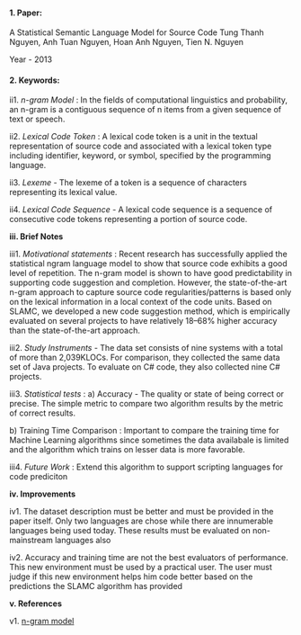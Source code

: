 #### 1. Paper:
A Statistical Semantic Language Model for Source Code
Tung Thanh Nguyen, Anh Tuan Nguyen, Hoan Anh Nguyen, Tien N. Nguyen

Year - 2013

#### 2. Keywords:

ii1. *n-gram Model* : In the fields of computational linguistics and probability, an n-gram is a contiguous sequence of n items from a given sequence of text or speech.

ii2. *Lexical Code Token* : A lexical code token is a unit in the textual representation of source code and associated with a lexical token type including identifier, keyword, or symbol, specified by the programming language.

ii3.  *Lexeme* - The lexeme of a token is a sequence of characters representing its lexical value.

ii4. *Lexical Code Sequence* - A lexical code sequence is a sequence of consecutive code tokens representing a portion of source code.

**iii. Brief Notes**

iii1. *Motivational statements* : Recent research has successfully applied the statistical ngram language model to show that source code exhibits a good level of repetition. The n-gram model is shown to have good predictability in supporting code suggestion and completion. However, the state-of-the-art n-gram approach to capture source code regularities/patterns is based only on the lexical information in a local context of the code units. Based on SLAMC,
we developed a new code suggestion method, which is empirically evaluated on several projects to have relatively 18–68% higher accuracy than the state-of-the-art approach. 

iii2. *Study Instruments* -  The data set consists of nine systems with a total of more than 2,039KLOCs. For comparison, they collected the same data set of Java projects.  To evaluate on C# code, they also collected nine C# projects.

iii3. *Statistical tests* : a) Accuracy - The quality or state of being correct or precise. The simple metric to compare two algorithm results by the metric of correct results.

b) Training Time Comparison : Important to compare the training time for Machine Learning algorithms since sometimes the data availabale is limited and the algorithm which trains on lesser data is more favorable.

iii4. *Future Work* : Extend this algorithm to support scripting languages for code prediciton

**iv. Improvements**

iv1. The dataset description must be better and must be provided in the paper itself. Only two languages are chose while there are innumerable languages being used today. These results must be evaluated on non-mainstream languages also

iv2. Accuracy and training time are not the best evaluators of performance. This new environment must be used by a practical user. The user must judge if this new environment helps him code better based on the predictions the SLAMC algorithm has provided

**v. References**

v1. [n-gram model](https://en.wikipedia.org/wiki/N-gram)
